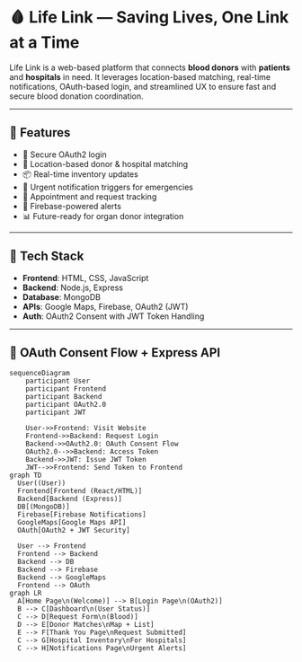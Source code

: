 # 🩸 Life Link — Saving Lives, One Link at a Time

Life Link is a web-based platform that connects **blood donors** with **patients** and **hospitals** in need. It leverages location-based matching, real-time notifications, OAuth-based login, and streamlined UX to ensure fast and secure blood donation coordination.

---

## 🚀 Features

- 🔐 Secure OAuth2 login
- 📍 Location-based donor & hospital matching
- 📦 Real-time inventory updates
- 📣 Urgent notification triggers for emergencies
- 📅 Appointment and request tracking
- 🔔 Firebase-powered alerts
- 📊 Future-ready for organ donor integration

---

## 🧠 Tech Stack

- **Frontend**: HTML, CSS, JavaScript
- **Backend**: Node.js, Express
- **Database**: MongoDB
- **APIs**: Google Maps, Firebase, OAuth2 (JWT)
- **Auth**: OAuth2 Consent with JWT Token Handling

---

## 🔐 OAuth Consent Flow + Express API

```mermaid
sequenceDiagram
    participant User
    participant Frontend
    participant Backend
    participant OAuth2.0
    participant JWT

    User->>Frontend: Visit Website
    Frontend->>Backend: Request Login
    Backend->>OAuth2.0: OAuth Consent Flow
    OAuth2.0-->>Backend: Access Token
    Backend->>JWT: Issue JWT Token
    JWT-->>Frontend: Send Token to Frontend
graph TD
  User((User))
  Frontend[Frontend (React/HTML)]
  Backend[Backend (Express)]
  DB[(MongoDB)]
  Firebase[Firebase Notifications]
  GoogleMaps[Google Maps API]
  OAuth[OAuth2 + JWT Security]

  User --> Frontend
  Frontend --> Backend
  Backend --> DB
  Backend --> Firebase
  Backend --> GoogleMaps
  Frontend --> OAuth
graph LR
  A[Home Page\n(Welcome)] --> B[Login Page\n(OAuth2)]
  B --> C[Dashboard\n(User Status)]
  C --> D[Request Form\n(Blood)]
  D --> E[Donor Matches\nMap + List]
  E --> F[Thank You Page\nRequest Submitted]
  C --> G[Hospital Inventory\nFor Hospitals]
  C --> H[Notifications Page\nUrgent Alerts]
